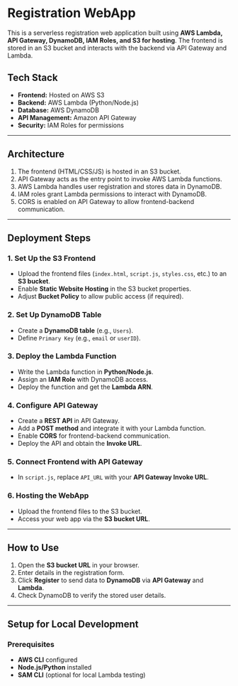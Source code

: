 # Registration WebApp

This is a serverless registration web application built using **AWS Lambda, API Gateway, DynamoDB, IAM Roles, and S3 for hosting**. The frontend is stored in an S3 bucket and interacts with the backend via API Gateway and Lambda.

## **Tech Stack**
- **Frontend:** Hosted on AWS S3
- **Backend:** AWS Lambda (Python/Node.js)
- **Database:** AWS DynamoDB
- **API Management:** Amazon API Gateway
- **Security:** IAM Roles for permissions

---

## **Architecture**
1. The frontend (HTML/CSS/JS) is hosted in an S3 bucket.
2. API Gateway acts as the entry point to invoke AWS Lambda functions.
3. AWS Lambda handles user registration and stores data in DynamoDB.
4. IAM roles grant Lambda permissions to interact with DynamoDB.
5. CORS is enabled on API Gateway to allow frontend-backend communication.

---

## **Deployment Steps**
### **1. Set Up the S3 Frontend**
- Upload the frontend files (`index.html`, `script.js`, `styles.css`, etc.) to an **S3 bucket**.
- Enable **Static Website Hosting** in the S3 bucket properties.
- Adjust **Bucket Policy** to allow public access (if required).

### **2. Set Up DynamoDB Table**
- Create a **DynamoDB table** (e.g., `Users`).
- Define `Primary Key` (e.g., `email` or `userID`).

### **3. Deploy the Lambda Function**
- Write the Lambda function in **Python/Node.js**.
- Assign an **IAM Role** with DynamoDB access.
- Deploy the function and get the **Lambda ARN**.

### **4. Configure API Gateway**
- Create a **REST API** in API Gateway.
- Add a **POST method** and integrate it with your Lambda function.
- Enable **CORS** for frontend-backend communication.
- Deploy the API and obtain the **Invoke URL**.

### **5. Connect Frontend with API Gateway**
- In `script.js`, replace `API_URL` with your **API Gateway Invoke URL**.

### **6. Hosting the WebApp**
- Upload the frontend files to the S3 bucket.
- Access your web app via the **S3 bucket URL**.

---

## **How to Use**
1. Open the **S3 bucket URL** in your browser.
2. Enter details in the registration form.
3. Click **Register** to send data to **DynamoDB** via **API Gateway** and **Lambda**.
4. Check DynamoDB to verify the stored user details.

---

## **Setup for Local Development**
### Prerequisites
- **AWS CLI** configured  
- **Node.js/Python** installed  
- **SAM CLI** (optional for local Lambda testing)  


